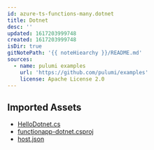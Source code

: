 ```yaml
---
id: azure-ts-functions-many.dotnet
title: Dotnet
desc: ''
updated: 1617203999748
created: 1617203999748
isDir: true
gitNotePath: '{{ noteHiearchy }}/README.md'
sources:
  - name: pulumi examples
    url: 'https://github.com/pulumi/examples'
    license: Apache License 2.0
---
```

## Imported Assets

- [HelloDotnet.cs](/assets/hellodotnet.cs)
- [functionapp-dotnet.csproj](/assets/functionapp-dotnet.csproj)
- [host.json](/assets/host.json)

